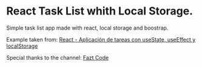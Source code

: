 # React Task List whith Local Storage.
Simple task list app made with react, local storage and boostrap.

Example taken from: [React - Aplicación de tareas con useState, useEffect y localStorage](https://www.youtube.com/watch?v=sjrK6RA65eQ&list=WL&index=168)

Special thanks to the channel: [Fazt Code](https://www.youtube.com/@FaztCode)
